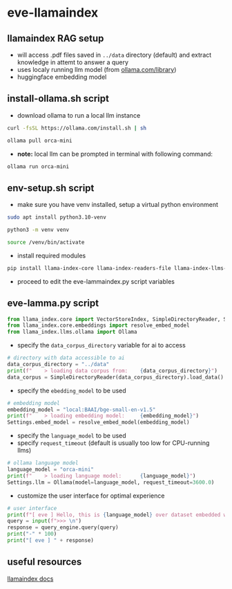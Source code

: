 # eve-llamaindex

## llamaindex RAG setup

- will access .pdf files saved in `../data` directory (default) and extract knowledge in attemt to answer a query
- uses localy running llm model (from [ollama.com/library](https://ollama.com/library))
- huggingface embedding model

## install-ollama.sh script

- download ollama to run a local llm instance

```sh
curl -fsSL https://ollama.com/install.sh | sh
```

```sh
ollama pull orca-mini
```

- **note:** local llm can be prompted in terminal with following command:

```sh
ollama run orca-mini
```

## env-setup.sh script

- make sure you have venv installed, setup a virtual python environment

```sh
sudo apt install python3.10-venv
```

```sh
python3 -m venv venv
```

```sh
source /venv/bin/activate
```

- install required modules

```sh
pip install llama-index-core llama-index-readers-file llama-index-llms-ollama llama-index-embeddings-huggingface
```

- proceed to edit the eve-lammaindex.py script variables

## eve-lamma.py script

```py
from llama_index.core import VectorStoreIndex, SimpleDirectoryReader, Settings
from llama_index.core.embeddings import resolve_embed_model
from llama_index.llms.ollama import Ollama
```

- specify the `data_corpus_directory` variable for ai to access

```py
# directory with data accessible to ai
data_corpus_directory = "../data"
print(f"    > loading data corpus from:    {data_corpus_directory}")
data_corpus = SimpleDirectoryReader(data_corpus_directory).load_data()
```

- specify the `ebedding_model` to be used

```py
# embedding model
embedding_model = "local:BAAI/bge-small-en-v1.5"
print(f"    > loading embedding model:     {embedding_model}")
Settings.embed_model = resolve_embed_model(embedding_model)
```

- specify the `language_model` to be used
- specify `request_timeout` (default is usually too low for CPU-running llms)

```py
# ollama language model
language_model = "orca-mini"
print(f"    > loading language model:      {language_model}")
Settings.llm = Ollama(model=language_model, request_timeout=3600.0)
```

- customize the user interface for optimal experience

```py
# user interface
print(f"[ eve ] Hello, this is {language_model} over dataset embedded with {embedding_model} contained at {data_corpus_directory}, at your service.")
query = input(f">>> \n")
response = query_engine.query(query)
print("-" * 100)
print("[ eve ] " + response)
```

## useful resources

[llamaindex docs](https://docs.llamaindex.ai/en/stable/index.html)

